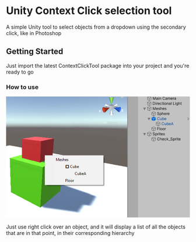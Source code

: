 # Unity Context Click selection tool

A simple Unity tool to select objects from a dropdown using the secondary click, like in Photoshop

## Getting Started

Just import the latest ContextClickTool package into your project and you're ready to go

### How to use

![Example](GitAsset/example.png)

Just use right click over an object, and it will display a list of all the objects that are in that point, in their corresponding hierarchy
